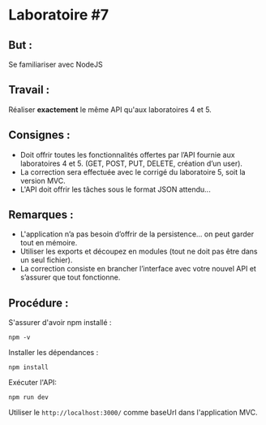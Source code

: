# Laboratoire \#7

## But :
Se familiariser avec NodeJS

## Travail :
Réaliser **exactement** le même API qu'aux laboratoires 4 et 5.

## Consignes :
* Doit offrir toutes les fonctionnalités offertes par l’API fournie aux laboratoires 4 et 5. (GET, POST, PUT,
DELETE, création d’un user).
* La correction sera effectuée avec le corrigé du laboratoire 5, soit la version MVC.
* L'API doit offrir les tâches sous le format JSON
attendu...

## Remarques :
* L'application n’a pas besoin d’offrir de la
persistence... on peut garder tout en mémoire.
* Utiliser les exports et découpez en modules (tout ne doit pas être dans un seul fichier).
* La correction consiste en brancher l’interface avec votre nouvel API et s’assurer que tout fonctionne.

## Procédure :
S'assurer d'avoir npm installé :

`npm -v`

Installer les dépendances :

`npm install`

Exécuter l'API:

`npm run dev`

Utiliser le `http://localhost:3000/` comme baseUrl dans l'application MVC.